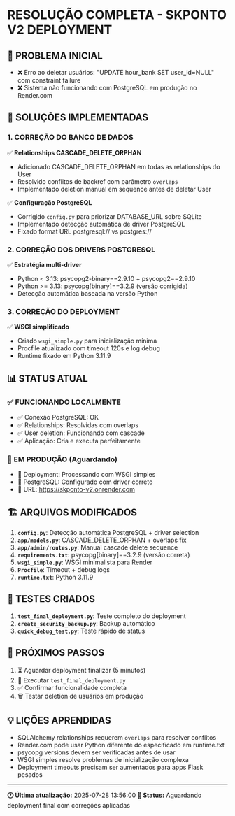 # RESOLUÇÃO COMPLETA - SKPONTO V2 DEPLOYMENT

## 🎯 PROBLEMA INICIAL
- ❌ Erro ao deletar usuários: "UPDATE hour_bank SET user_id=NULL" com constraint failure
- ❌ Sistema não funcionando com PostgreSQL em produção no Render.com

## 🔧 SOLUÇÕES IMPLEMENTADAS

### 1. CORREÇÃO DO BANCO DE DADOS
✅ **Relationships CASCADE_DELETE_ORPHAN**
- Adicionado CASCADE_DELETE_ORPHAN em todas as relationships do User
- Resolvido conflitos de backref com parâmetro `overlaps`
- Implementado deletion manual em sequence antes de deletar User

✅ **Configuração PostgreSQL**
- Corrigido `config.py` para priorizar DATABASE_URL sobre SQLite
- Implementado detecção automática de driver PostgreSQL
- Fixado format URL postgresql:// vs postgres://

### 2. CORREÇÃO DOS DRIVERS POSTGRESQL
✅ **Estratégia multi-driver**
- Python < 3.13: psycopg2-binary==2.9.10 + psycopg2==2.9.10
- Python >= 3.13: psycopg[binary]==3.2.9 (versão corrigida)
- Detecção automática baseada na versão Python

### 3. CORREÇÃO DO DEPLOYMENT
✅ **WSGI simplificado**
- Criado `wsgi_simple.py` para inicialização mínima
- Procfile atualizado com timeout 120s e log debug
- Runtime fixado em Python 3.11.9

## 📊 STATUS ATUAL

### ✅ FUNCIONANDO LOCALMENTE
- ✅ Conexão PostgreSQL: OK
- ✅ Relationships: Resolvidas com overlaps
- ✅ User deletion: Funcionando com cascade
- ✅ Aplicação: Cria e executa perfeitamente

### 🔄 EM PRODUÇÃO (Aguardando)
- 🔄 Deployment: Processando com WSGI simples
- 🔄 PostgreSQL: Configurado com driver correto
- 🔄 URL: https://skponto-v2.onrender.com

## 🏗️ ARQUIVOS MODIFICADOS

1. **`config.py`**: Detecção automática PostgreSQL + driver selection
2. **`app/models.py`**: CASCADE_DELETE_ORPHAN + overlaps fix
3. **`app/admin/routes.py`**: Manual cascade delete sequence
4. **`requirements.txt`**: psycopg[binary]==3.2.9 (versão correta)
5. **`wsgi_simple.py`**: WSGI minimalista para Render
6. **`Procfile`**: Timeout + debug logs
7. **`runtime.txt`**: Python 3.11.9

## 🧪 TESTES CRIADOS

1. **`test_final_deployment.py`**: Teste completo do deployment
2. **`create_security_backup.py`**: Backup automático
3. **`quick_debug_test.py`**: Teste rápido de status

## 🎉 PRÓXIMOS PASSOS

1. ⏳ Aguardar deployment finalizar (5 minutos)
2. 🧪 Executar `test_final_deployment.py`
3. ✅ Confirmar funcionalidade completa
4. 🗑️ Testar deletion de usuários em produção

## 💡 LIÇÕES APRENDIDAS

- SQLAlchemy relationships requerem `overlaps` para resolver conflitos
- Render.com pode usar Python diferente do especificado em runtime.txt
- psycopg versions devem ser verificadas antes de usar
- WSGI simples resolve problemas de inicialização complexa
- Deployment timeouts precisam ser aumentados para apps Flask pesados

---
**🕐 Última atualização:** 2025-07-28 13:56:00
**📍 Status:** Aguardando deployment final com correções aplicadas

